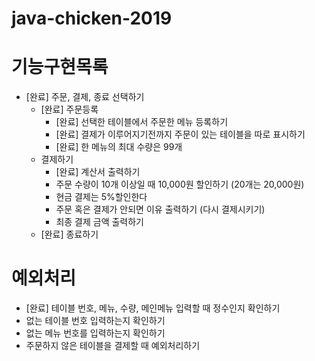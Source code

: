 # java-chicken-2019

# 기능구현목록
* [완료] 주문, 결제, 종료 선택하기
  * [완료] 주문등록
    * [완료] 선택한 테이블에서 주문한 메뉴 등록하기
    * [완료] 결제가 이루어지기전까지 주문이 있는 테이블을 따로 표시하기
    * [완료] 한 메뉴의 최대 수량은 99개
  * 결제하기
    * [완료] 계산서 출력하기
    * 주문 수량이 10개 이상일 때 10,000원 할인하기 (20개는 20,000원)
    * 현금 결제는 5%할인한다
    * 주문 혹은 결제가 안되면 이유 출력하기 (다시 결제시키기)
    * 최종 결제 금액 출력하기
  * [완료] 종료하기
  
 # 예외처리
 *  [완료] 테이블 번호, 메뉴, 수량, 메인메뉴 입력할 때 정수인지 확인하기
 * 없는 테이블 번호 입력하는지 확인하기
 * 없는 메뉴 번호를 입력하는지 확인하기
 * 주문하지 않은 테이블을 결제할 때 예외처리하기